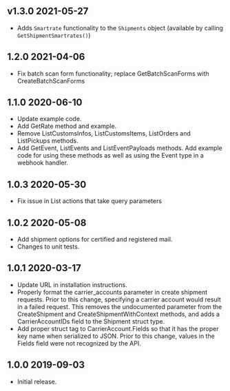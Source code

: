## v1.3.0 2021-05-27

* Adds `Smartrate` functionality to the `Shipments` object (available by calling `GetShipmentSmartrates()`)

## 1.2.0 2021-04-06

 * Fix batch scan form functionality; replace GetBatchScanForms with
   CreateBatchScanForms

## 1.1.0 2020-06-10

 * Update example code.
 * Add GetRate method and example.
 * Remove ListCustomsInfos, ListCustomsItems, ListOrders and ListPickups
   methods.
 * Add GetEvent, ListEvents and ListEventPayloads methods. Add example code
   for using these methods as well as using the Event type in a webhook
   handler.

## 1.0.3 2020-05-30

 * Fix issue in List actions that take query parameters

## 1.0.2 2020-05-08

 * Add shipment options for certified and registered mail.
 * Changes to unit tests.

## 1.0.1 2020-03-17

 * Update URL in installation instructions.
 * Properly format the carrier_accounts parameter in create shipment requests.
   Prior to this change, specifying a carrier account would result in a failed
   request. This removes the undocumented parameter from the CreateShipment and
   CreateShipmentWithContext methods, and adds a CarrierAccountIDs field to
   the Shipment struct type.
 * Add proper struct tag to CarrierAccount.Fields so that it has the proper
   key name when serialized to JSON. Prior to this change, values in the Fields
   field were not recognized by the API.

## 1.0.0 2019-09-03

 * Initial release.
